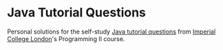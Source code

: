 # Java Tutorial Questions

Personal solutions for the self-study [Java tutorial questions](https://github.com/afd/ProgrammingIITutorialQuestions) from [Imperial College London](https://www.imperial.ac.uk/)'s Programming II course.
